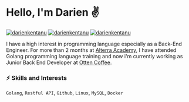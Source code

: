 # Hello, I'm Darien ✌️

[![darienkentanu](https://img.shields.io/badge/-darienkentanu-blue?style=flat&logo=Linkedin&logoColor=white&link=https://www.linkedin.com/in/darien-kentanu/)](https://www.linkedin.com/in/darien-kentanu/)
[![darienkentanu](https://img.shields.io/badge/-darienkentanu-blue?style=flat&logo=Facebook&logoColor=white&link=https://www.facebook.com/drnfall/)](https://www.facebook.com/drnfall/)
[![darienkentanu](https://img.shields.io/badge/-darienkentanu-333333?style=flat&logo=Github&logoColor=white&link=https://github.com/darienkentanu)](https://github.com/darienkentanu)


I have a high interest in programming language especially as a Back-End Engineer. For more than 2 months at [Alterra Academy](https://academy.alterra.id/), I have attended Golang programming language training and now i'm currently working as Junior Back End Developer at [Otten Coffee](https://ottencoffee.co.id/).


### ⚡️ Skills and Interests
`Golang`, `Restful API`, `Github`, `Linux`, `MySQL`, `Docker`
